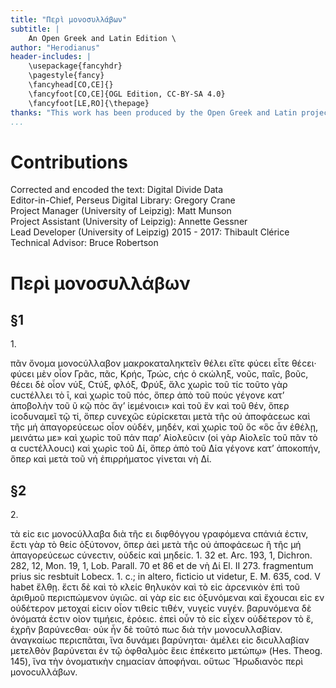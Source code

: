 ```yaml
---
title: "Περὶ μονοσυλλάβων"
subtitle: |
	An Open Greek and Latin Edition \ 
author: "Herodianus"
header-includes: | 
	\usepackage{fancyhdr}
	\pagestyle{fancy}
	\fancyhead[CO,CE]{}
	\fancyfoot[CO,CE]{OGL Edition, CC-BY-SA 4.0}
	\fancyfoot[LE,RO]{\thepage}
thanks: "This work has been produced by the Open Greek and Latin project through the help of volunteers. See contributions for details."
...
```


# Contributions  

Corrected and encoded the text: Digital Divide Data  
 Editor-in-Chief, Perseus Digital Library: Gregory Crane  
 Project Manager (University of Leipzig): Matt Munson  
 Project Assistant (University of Leipzig): Annette Gessner  
 Lead Developer (University of Leipzig) 2015 - 2017: Thibault Clérice  
 Technical Advisor: Bruce Robertson  

# Περὶ μονοσυλλάβων  

## §1  

<head>1.</head>
<p>πᾶν ὄνομα μονοϲύλλαβον μακροκαταληκτεῖν θέλει
εἴτε φύϲει εἶτε θέϲει· φύϲει μὲν οἷον Γρᾶϲ, πᾶϲ, Κρήϲ, Τρώϲ, ϲήϲ ὁ
ϲκώληξ, νοῦϲ, παῖϲ, βοῦϲ, θέϲει δὲ οἷον νύξ, Ϲτύξ, φλόξ, Φρύξ, ἅλϲ
χωρὶϲ τοῦ τίϲ τοῦτο γὰρ ϲυϲτέλλει τὸ ῑ, καὶ χωρὶϲ τοῦ πόϲ, ὅπερ ἀπὸ <lb n="25"/>
τοῦ πούϲ γέγονε κατ’ ἀποβολὴν τοῦ ῦ κῷ πὸϲ ἄγ’ ἱεμένοιϲι» καὶ τοῦ
ἕν καὶ τοῦ θέν, ὅπερ ἰϲοδυναμεῖ τῷ τί, ὅπερ ϲυνεχῶϲ εὑρίϲκεται μετὰ
τῆϲ οὐ ἀποφάϲεωϲ καὶ τῆϲ μή ἀπαγορεύϲεωϲ οἷον οὐδέν, μηδέν, καὶ
χωρὶϲ τοῦ ὅϲ «ὃϲ ἆν ἐθέλῃ, μεινάτω με» καὶ χωρὶϲ τοῦ πάν παρ’ Αἰολεῦϲιν
(οἱ γὰρ Αἰολεῖϲ τοῦ πᾶν τὸ α ϲυϲτέλλουϲι) καὶ χωρὶϲ τοῦ Δί, <lb n="30"/>
ὅπερ ἀπὸ τοῦ Δία γέγονε κατ’ ἀποκοπήν, ὅπερ καὶ μετὰ τοῦ νή ἐπιρρήματοϲ
γίνεται νὴ Δί.</p>  

## §2  

<head>2.</head>
<p>τὰ εἰϲ ειϲ μονοϲύλλαβα διὰ τῆϲ ει διφθόγγου γραφόμενα
ϲπάνιά ἐϲτιν, ἔϲτι γὰρ τὸ θείϲ ὀξύτονον, ὅπερ ἀεὶ μετὰ τῆϲ <lb n="35"/>
οὐ ἀποφάϲεωϲ ἢ τῆϲ μή ἀπαγορεύϲεωϲ ϲύνεϲτιν, οὐδείϲ καὶ μηδείϲ.
<note type="footnote">1. 32 et. Arc. 193, 1, Dichron. 282, 12, Mon. 19, 1, Lob. Parall. 70 et 86
et de νὴ Δί El. II 273. fragmentum prius sic resbtuit Lobecx. 1. c.; in altero,
ficticio ut videtur, E. M. 635, cod. V habet ἔλθῃ.</note>

<pb n="904"/>
ἔϲτι δὲ καὶ τὸ κλείϲ θηλυκὸν καὶ τὸ εἰϲ ἀρϲενικὸν ἐπὶ τοῦ ἀριθμοῦ
περιϲπώμενον ὑγιῶϲ. αἱ γὰρ εἰϲ ειϲ ὀξυνόμεναι καὶ ἔχουϲαι εἰϲ εν οὐδέτερον
μετοχαί εἰϲιν οἷον τιθείϲ τιθέν, νυγείϲ νυγέν. βαρυνόμενα δὲ
ὀνόματά ἐϲτιν οἰον τιμήειϲ, ἐρόειϲ. ἐπεὶ οὖν τὸ εἰϲ εἶχεν οὐδέτερον τὸ
<lb n="5"/> ἕ, ἐχρῆν βαρύνεϲθαι· οὐκ ἦν δὲ τοῦτό πωϲ διὰ τὴν μονοϲυλλαβίαν.
ἀναγκαίωϲ περιϲπᾶται, ἵνα δυνάμει βαρύνηται· ἀμέλει εἰϲ διϲυλλαβίαν
μετελθὸν βαρύνεται ἐν τῷ ὀφθαλμὸϲ ἕειϲ ἐπέκειτο μετώπῳ» (Hes.
Theog. 145), ἵνα τὴν ὀνοματικὴν ϲημαϲίαν ἀποφήναι. οὕτωϲ Ἥρωδιανὸϲ
περὶ μονοϲυλλάβων.</p>  

